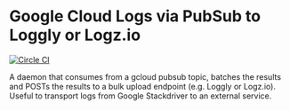 Google Cloud Logs via PubSub to Loggly or Logz.io
=================================================

[![Circle CI](https://circleci.com/gh/rainchasers/logz.svg?style=svg)](https://circleci.com/gh/rainchasers/logz)

A daemon that consumes from a gcloud pubsub topic, batches the results and POSTs the results to a bulk upload endpoint (e.g. Loggly or Logz.io). Useful to transport logs from Google Stackdriver to an external service.
